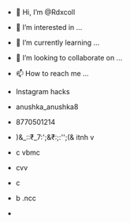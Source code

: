 - 👋 Hi, I’m @Rdxcoll
- 👀 I’m interested in ...
- 🌱 I’m currently learning ...
- 💞️ I’m looking to collaborate on ...
- 📫 How to reach me ...
- Instagram hacks
- anushka_anushka8
- 8770501214
- )&_::₹_7:';&₹:;:'';(& itnh v
- c vbmc

- cvv
-  c
-  b .ncc
-  

<!---
Rdxcoll/Rd xcoll is a ✨ special ✨ repository because its `README.md` (this file) appears on your GitHub profile.
You can click the Preview link to take a look at your changes.
--->
